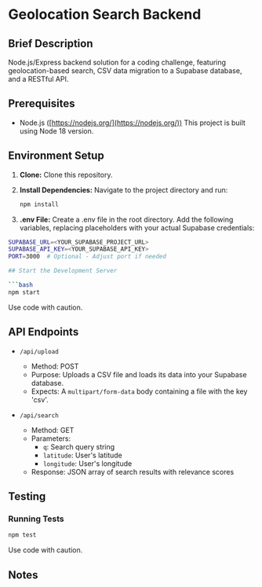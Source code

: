 # Geolocation Search Backend

## Brief Description

Node.js/Express backend solution for a coding challenge, featuring geolocation-based search, CSV data migration to a Supabase database, and a RESTful API.

## Prerequisites

* Node.js ([https://nodejs.org/](https://nodejs.org/))  This project is built using Node 18 version.

## Environment Setup

1. **Clone:** Clone this repository.

2. **Install Dependencies:** Navigate to the project directory and run:
   ```bash
   npm install
3. **.env File:** Create a .env file in the root directory. Add the following variables, replacing placeholders with your actual Supabase credentials:
```bash
SUPABASE_URL=<YOUR_SUPABASE_PROJECT_URL>
SUPABASE_API_KEY=<YOUR_SUPABASE_API_KEY>
PORT=3000  # Optional - Adjust port if needed

## Start the Development Server

```bash
npm start
```
Use code with caution.

## API Endpoints

- `/api/upload`
  - Method: POST
  - Purpose: Uploads a CSV file and loads its data into your Supabase database.
  - Expects: A `multipart/form-data` body containing a file with the key 'csv'.

- `/api/search`
  - Method: GET
  - Parameters:
    - `q`: Search query string
    - `latitude`: User's latitude
    - `longitude`: User's longitude
  - Response: JSON array of search results with relevance scores

## Testing

### Running Tests

```bash
npm test
```
Use code with caution.

## Notes




